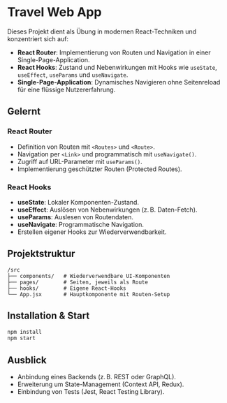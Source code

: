 # Travel Web App

Dieses Projekt dient als Übung in modernen React-Techniken und konzentriert sich auf:

- **React Router**: Implementierung von Routen und Navigation in einer Single-Page-Application.
- **React Hooks**: Zustand und Nebenwirkungen mit Hooks wie `useState`, `useEffect`, `useParams` und `useNavigate`.
- **Single-Page-Application**: Dynamisches Navigieren ohne Seitenreload für eine flüssige Nutzererfahrung.

## Gelernt

### React Router
- Definition von Routen mit `<Routes>` und `<Route>`.
- Navigation per `<Link>` und programmatisch mit `useNavigate()`.
- Zugriff auf URL-Parameter mit `useParams()`.
- Implementierung geschützter Routen (Protected Routes).

### React Hooks
- **useState**: Lokaler Komponenten-Zustand.
- **useEffect**: Auslösen von Nebenwirkungen (z. B. Daten-Fetch).
- **useParams**: Auslesen von Routendaten.
- **useNavigate**: Programmatische Navigation.
- Erstellen eigener Hooks zur Wiederverwendbarkeit.

## Projektstruktur

```
/src
├── components/   # Wiederverwendbare UI-Komponenten
├── pages/        # Seiten, jeweils als Route
├── hooks/        # Eigene React-Hooks
└── App.jsx       # Hauptkomponente mit Routen-Setup
```

## Installation & Start

```bash
npm install
npm start
```

## Ausblick

- Anbindung eines Backends (z. B. REST oder GraphQL).
- Erweiterung um State-Management (Context API, Redux).
- Einbindung von Tests (Jest, React Testing Library).